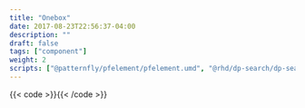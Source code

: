 ```yaml
---
title: "Onebox"
date: 2017-08-23T22:56:37-04:00
description: ""
draft: false
tags: ["component"]
weight: 2
scripts: ["@patternfly/pfelement/pfelement.umd", "@rhd/dp-search/dp-search-onebox"]
---
```


{{< code >}}<dp-search-onebox url="../../json/onebox.json" term="fuse"></dp-search-onebox>{{< /code >}}